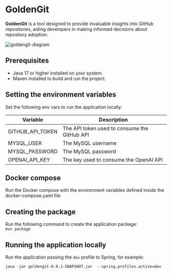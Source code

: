# GoldenGit

**GoldenGit** is a tool designed to provide invaluable insights into GitHub repositories, aiding developers in making informed decisions about repository adoption.


![goldengit-diagram](https://github.com/user-attachments/assets/85f0ff31-4ee2-42ea-a845-8da4b3a3a644)



## Prerequisites
- Java 17 or higher installed on your system.
- Maven installed to build and run the project.

## Setting the environment variables
Set the following env vars to run the application locally:

| Variable                 | Description                                  |
|--------------------------|----------------------------------------------|
| GITHUB_API_TOKEN   | The API token used to consume the GitHub API |
| MYSQL_USER         | The MySQL username                           |
| MYSQL_PASSWORD     | The MySQL password                           |
| OPENAI_API_KEY     | The key used to consume the OpenAI API       |

## Docker compose
Run the Docker compose with the environment variables defined inside the docker-compose.yaml file

## Creating the package
Run the following command to create the application package:  
```mvn package``` 

## Running the application locally
Run the application passing the ```dev``` profile to Spring, for example:

```java -jar goldengit-0.0.1-SNAPSHOT.jar  --spring.profiles.active=dev```


